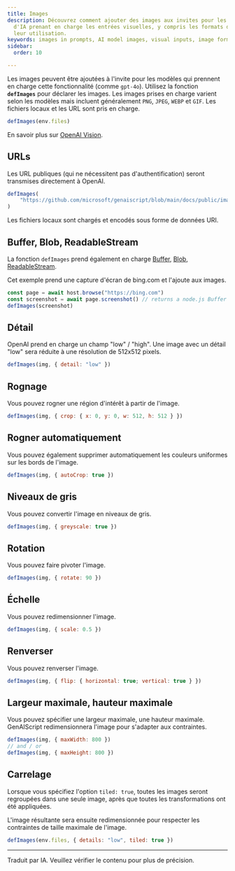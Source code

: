 ```yaml
---
title: Images
description: Découvrez comment ajouter des images aux invites pour les modèles
  d'IA prenant en charge les entrées visuelles, y compris les formats d'image et
  leur utilisation.
keywords: images in prompts, AI model images, visual inputs, image formats, OpenAI Vision
sidebar:
  order: 10

---
```


Les images peuvent être ajoutées à l'invite pour les modèles qui prennent en charge cette fonctionnalité (comme `gpt-4o`).
Utilisez la fonction **`defImages`** pour déclarer les images. Les images prises en charge varient
selon les modèles mais incluent généralement `PNG`, `JPEG`, `WEBP` et `GIF`. Les fichiers locaux et les URL sont pris en charge.

```js
defImages(env.files)
```

En savoir plus sur [OpenAI Vision](https://platform.openai.com/docs/guides/vision/limitations).

## URLs

Les URL publiques (qui ne nécessitent pas d'authentification) seront transmises directement à OpenAI.

```js wrap
defImages(
    "https://github.com/microsoft/genaiscript/blob/main/docs/public/images/logo.png?raw=true"
)
```

Les fichiers locaux sont chargés et encodés sous forme de données URI.

## Buffer, Blob, ReadableStream

La fonction `defImages` prend également en charge [Buffer](https://nodejs.org/api/buffer.html), [Blob](https://developer.mozilla.org/en-US/docs/Web/API/Blob), [ReadableStream](https://nodejs.org/api/stream.html).

Cet exemple prend une capture d'écran de bing.com et l'ajoute aux images.

```js wrap
const page = await host.browse("https://bing.com")
const screenshot = await page.screenshot() // returns a node.js Buffer
defImages(screenshot)
```

## Détail

OpenAI prend en charge un champ "low" / "high". Une image avec un détail "low" sera réduite à une résolution de 512x512 pixels.

```js 'detail: "low"'
defImages(img, { detail: "low" })
```

## Rognage

Vous pouvez rogner une région d'intérêt à partir de l'image.

```js "crop: { x: 0, y: 0, w: 512, h: 512 }" wrap
defImages(img, { crop: { x: 0, y: 0, w: 512, h: 512 } })
```

## Rogner automatiquement

Vous pouvez également supprimer automatiquement les couleurs uniformes sur les bords de l'image.

```js "autoCrop" wrap
defImages(img, { autoCrop: true })
```

## Niveaux de gris

Vous pouvez convertir l'image en niveaux de gris.

```js "greyscale" wrap
defImages(img, { greyscale: true })
```

## Rotation

Vous pouvez faire pivoter l'image.

```js "rotate: 90"
defImages(img, { rotate: 90 })
```

## Échelle

Vous pouvez redimensionner l'image.

```js "scale: 0.5"
defImages(img, { scale: 0.5 })
```

## Renverser

Vous pouvez renverser l'image.

```js "flip: { horizontal: true; vertical: true }" wrap
defImages(img, { flip: { horizontal: true; vertical: true } })
```

## Largeur maximale, hauteur maximale

Vous pouvez spécifier une largeur maximale, une hauteur maximale. GenAIScript redimensionnera l'image pour s'adapter aux contraintes.

```js "maxWidth: 800" "maxHeight: 800"
defImages(img, { maxWidth: 800 })
// and / or
defImages(img, { maxHeight: 800 })
```

## Carrelage

Lorsque vous spécifiez l'option `tiled: true`, toutes les images seront
regroupées dans une seule image, après que toutes les transformations ont été appliquées.

L'image résultante sera ensuite redimensionnée pour respecter les contraintes de taille maximale de l'image.

```js "tiled: true"
defImages(env.files, { details: "low", tiled: true })
```

<hr />

Traduit par IA. Veuillez vérifier le contenu pour plus de précision.
